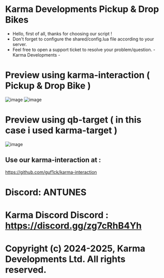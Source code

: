 # Karma Developments Pickup & Drop Bikes 

- Hello, first of all, thanks for choosing our script !
- Don't forget to configure the shared/config.lua file according to your server.
- Feel free to open a support ticket to resolve your problem/question. - Karma Developments -

# Preview using karma-interaction ( Pickup & Drop Bike )

![image](https://cdn.discordapp.com/attachments/640330555119894548/1262849537375207436/image.png)
![image](https://cdn.discordapp.com/attachments/640330555119894548/1262849538260209886/image.png)

# Preview using qb-target ( in this case i used karma-target )

![image](https://cdn.discordapp.com/attachments/640330555119894548/1262849656518610975/image.png)


## Use our karma-interaction at : 

https://github.com/guf1ck/karma-interaction


# Discord: ANTUNES
# Karma Discord Discord : https://discord.gg/zg7cRhB4Yh
# Copyright (c) 2024-2025, Karma Developments Ltd. All rights reserved.
